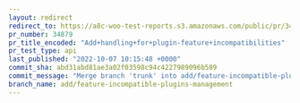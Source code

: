 ```yaml
---
layout: redirect
redirect_to: https://a8c-woo-test-reports.s3.amazonaws.com/public/pr/34879/api/index.html
pr_number: 34879
pr_title_encoded: "Add+handling+for+plugin-feature+incompatibilities"
pr_test_type: api
last_published: "2022-10-07 10:15:48 +0000"
commit_sha: abd31abd81ae3a02f03598c94c4227989096b589
commit_message: "Merge branch 'trunk' into add/feature-incompatible-plugins-management"
branch_name: add/feature-incompatible-plugins-management
---
```

